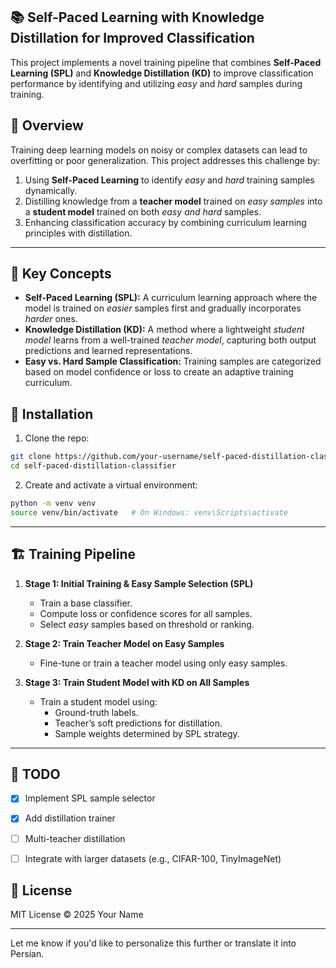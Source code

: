 ## 📚 Self-Paced Learning with Knowledge Distillation for Improved Classification

This project implements a novel training pipeline that combines **Self-Paced Learning (SPL)** and **Knowledge Distillation (KD)** to improve classification performance by identifying and utilizing *easy* and *hard* samples during training.

## 🚀 Overview

Training deep learning models on noisy or complex datasets can lead to overfitting or poor generalization. This project addresses this challenge by:
1. Using **Self-Paced Learning** to identify *easy* and *hard* training samples dynamically.
2. Distilling knowledge from a **teacher model** trained on *easy samples* into a **student model** trained on both *easy and hard* samples.
3. Enhancing classification accuracy by combining curriculum learning principles with distillation.

---

## 🧠 Key Concepts

- **Self-Paced Learning (SPL):** A curriculum learning approach where the model is trained on *easier* samples first and gradually incorporates *harder* ones.
- **Knowledge Distillation (KD):** A method where a lightweight *student model* learns from a well-trained *teacher model*, capturing both output predictions and learned representations.
- **Easy vs. Hard Sample Classification:** Training samples are categorized based on model confidence or loss to create an adaptive training curriculum.

## 🔧 Installation

1. Clone the repo:
```bash
git clone https://github.com/your-username/self-paced-distillation-classifier.git
cd self-paced-distillation-classifier
```

2. Create and activate a virtual environment:
```bash
python -m venv venv
source venv/bin/activate   # On Windows: venv\Scripts\activate
```

---

## 🏗️ Training Pipeline

1. **Stage 1: Initial Training & Easy Sample Selection (SPL)**
   - Train a base classifier.
   - Compute loss or confidence scores for all samples.
   - Select *easy* samples based on threshold or ranking.

2. **Stage 2: Train Teacher Model on Easy Samples**
   - Fine-tune or train a teacher model using only easy samples.

3. **Stage 3: Train Student Model with KD on All Samples**
   - Train a student model using:
     - Ground-truth labels.
     - Teacher’s soft predictions for distillation.
     - Sample weights determined by SPL strategy.

---


## 📌 TODO

- [x] Implement SPL sample selector
- [x] Add distillation trainer
- [ ] Multi-teacher distillation
- [ ] Integrate with larger datasets (e.g., CIFAR-100, TinyImageNet)


## 📄 License

MIT License © 2025 Your Name

---

Let me know if you'd like to personalize this further or translate it into Persian.
